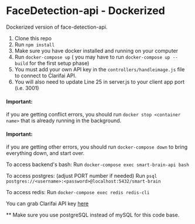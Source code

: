 # FaceDetection-api - Dockerized

Dockerized version of face-detection-api.

1. Clone this repo
2. Run `npm install`
3. Make sure you have docker installed and running on your computer
4. Run `docker-compose up` ( you may have to run `docker-compose up --build` for the first setup phase)
5. You must add your own API key in the `controllers/handleimage.js` file to connect to Clarifai API.
6. You will also need to update Line 25 in server.js to your client app port (i.e. 3001)

#### Important: 
if you are getting conflict errors, you should run `docker stop <container name>` that is already running in the background. 
#### Important: 
if you are getting other errors, you should run `docker-compose down` to bring everything down, 
and start over.

To access backend's bash: Run `docker-compose exec smart-brain-api bash`

To access postgres: (adjust PORT number if needed) Run `psql postgres://<username>:<password>@localhost:5432/smart-brain`

To access redis: Run `docker-compose exec redis redis-cli`

You can grab Clarifai API key [here](https://www.clarifai.com/)

** Make sure you use postgreSQL instead of mySQL for this code base.
